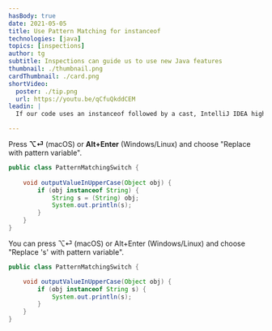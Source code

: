 ```yaml
---
hasBody: true
date: 2021-05-05
title: Use Pattern Matching for instanceof
technologies: [java]
topics: [inspections]
author: tg
subtitle: Inspections can guide us to use new Java features
thumbnail: ./thumbnail.png
cardThumbnail: ./card.png
shortVideo:
  poster: ./tip.png
  url: https://youtu.be/qCfuQkddCEM
leadin: |
  If our code uses an instanceof followed by a cast, IntelliJ IDEA highlights these with a warning and suggests replacing this with pattern matching for instanceof.   Note that this is only available if you're using a language level of Java 16 or above.

---
```


Press **⌥⏎** (macOS) or **Alt+Enter** (Windows/Linux) and choose "Replace with pattern variable".

```java
public class PatternMatchingSwitch {
	
	void outputValueInUpperCase(Object obj) {
		if (obj instanceof String) {
			String s = (String) obj;
			System.out.println(s);
		}
	}
}
```

You can press ⌥⏎ (macOS) or Alt+Enter (Windows/Linux) and choose "Replace 's' with pattern variable".

```java
public class PatternMatchingSwitch {

    void outputValueInUpperCase(Object obj) {
        if (obj instanceof String s) {
            System.out.println(s);
        }
    }
}
```
